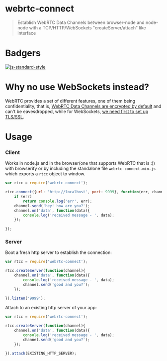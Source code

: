 webrtc-connect
==============

> Establish WebRTC Data Channels between browser-node and node-node with a TCP/HTTP/WebSockets "createServer/attach" like interface

# Badgers
[![js-standard-style](https://img.shields.io/badge/code%20style-standard-brightgreen.svg?style=flat)](https://github.com/feross/standard)

# Why no use WebSockets instead?

WebRTC provides a set of different features, one of them being confidentiality, that is, [WebRTC Data Channels are encrypted by default][1] and can't be eavesdropped, while for WebSockets, [we need first to set up TLS/SSL][2].

# Usage

### Client

Works in node.js and in the browser(one that supports WebRTC that is :))
 with browserify or by including the standalone file `webrtc-connect.min.js` which exports a `rtcc` object to window.

```javascript
var rtcc = require('webrtc-connect');

rtcc.connect({url: 'http://localhost', port: 9999}, function(err, channel) {
    if (err)
        return console.log('err', err);
    channel.send('hey! how are you?');
    channel.on('data', function(data){
        console.log('received message - ', data);
    });
    
});
```

### Server

Boot a fresh http server to establish the connection:
```javascript
var rtcc = require('webrtc-connect');

rtcc.createServer(function(channel){
    channel.on('data', function(data){
        console.log('received message - ', data);
        channel.send('good and you?');
    });

}).listen('9999');
```

Attach to an existing http server of your app:
```javascript
var rtcc = require('webrtc-connect');

rtcc.createServer(function(channel){
    channel.on('data', function(data){
        console.log('received message - ', data);
        channel.send('good and you?');
    });

}).attach(EXISTING_HTTP_SERVER);
```


[1]: http://sporadicdispatches.blogspot.pt/2013/06/webrtc-security-and-confidentiality.html
[2]: https://msdn.microsoft.com/en-us/library/windows/apps/hh761446.aspx
